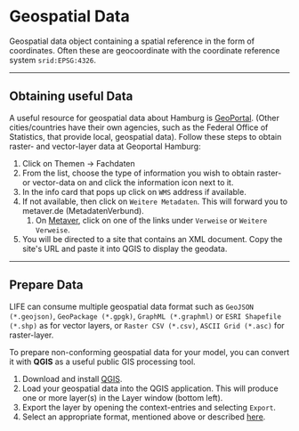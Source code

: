 # Geospatial Data
Geospatial data object containing a spatial reference in the form of coordinates. Often these are geocoordinate with the coordinate reference system ``srid:EPSG:4326``.
___

## Obtaining useful Data

A useful resource for geospatial data about Hamburg is [GeoPortal](https://geoportal-hamburg.de/geo-online/). (Other cities/countries have their own agencies, such as the Federal Office of Statistics, that provide local, geospatial data). Follow these steps to obtain raster- and vector-layer data at Geoportal Hamburg:

1. Click on Themen → Fachdaten
2. From the list, choose the type of information you wish to obtain raster- or vector-data on and click the information icon next to it.
3. In the info card that pops up click on `WMS` address if available.
4. If not available, then click on `Weitere Metadaten`. This will forward you to metaver.de (MetadatenVerbund).
   1. On [Metaver](https://metaver.de), click on one of the links under ``Verweise`` or `Weitere Verweise`.
5. You will be directed to a site that contains an XML document. Copy the site's URL and paste it into QGIS to display the geodata.

___

## Prepare Data

LIFE can consume multiple geospatial data format such as `GeoJSON (*.geojson)`, `GeoPackage (*.gpgk)`, `GraphML (*.graphml)` or `ESRI Shapefile (*.shp)` as for vector layers, or `Raster CSV (*.csv)`,  `ASCII Grid (*.asc)` for raster-layer. 

To prepare non-conforming geospatial data for your model, you can convert it with **QGIS** as a useful public GIS processing tool.

1. Download and install [QGIS](https://qgis.org/en/site/forusers/download.html).
2. Load your geospatial data into the QGIS application. This will produce one or more layer(s) in the Layer window (bottom left).
3. Export the layer by opening the context-entries and selecting `Export`.
4. Select an appropriate format, mentioned above or described [here](../model-configuration/layer_config.md).
